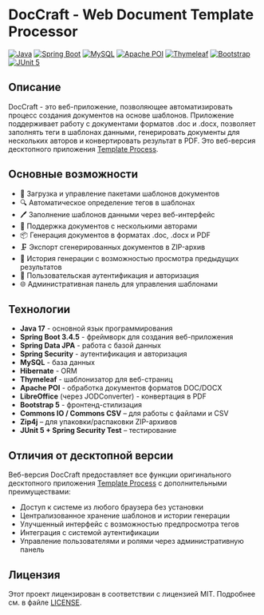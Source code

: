 # DocCraft - Web Document Template Processor

[![Java](https://img.shields.io/badge/Java-17-orange.svg?logo=java)](https://www.java.com/)
[![Spring Boot](https://img.shields.io/badge/Spring_Boot-3.4.5-6DB33F.svg?logo=spring)](https://spring.io/projects/spring-boot)
[![MySQL](https://img.shields.io/badge/MySQL-8.0.41-4479A1.svg?logo=mysql)](https://www.mysql.com/)
[![Apache POI](https://img.shields.io/badge/Apache_POI-5.2.5-D22128.svg?logo=apache)](https://poi.apache.org/)
[![Thymeleaf](https://img.shields.io/badge/Thymeleaf-3.1.3-005F0F.svg?logo=thymeleaf)](https://www.thymeleaf.org/)
[![Bootstrap](https://img.shields.io/badge/Bootstrap-5-7952B3.svg?logo=bootstrap)](https://getbootstrap.com/)
[![JUnit 5](https://img.shields.io/badge/JUnit-5-25A162.svg?logo=junit5)](https://junit.org/junit5/)

## Описание

DocCraft - это веб-приложение, позволяющее автоматизировать процесс создания документов на основе шаблонов.
Приложение поддерживает работу с документами форматов .doc и .docx, позволяет заполнять теги в шаблонах данными,
генерировать документы для нескольких авторов и конвертировать результат в PDF.
Это веб-версия десктопного приложения [Template Process](https://github.com/stifell/template-process).

## Основные возможности

- 📄 Загрузка и управление пакетами шаблонов документов
- 🔍 Автоматическое определение тегов в шаблонах
- 🖊️ Заполнение шаблонов данными через веб-интерфейс
- 👥 Поддержка документов с несколькими авторами
- 📦 Генерация документов в форматах .doc, .docx и PDF
- 🗜️ Экспорт сгенерированных документов в ZIP-архив
- 📜 История генерации с возможностью просмотра предыдущих результатов
- 👤 Пользовательская аутентификация и авторизация
- 🌐 Административная панель для управления шаблонами

## Технологии

- **Java 17** - основной язык программирования
- **Spring Boot 3.4.5** - фреймворк для создания веб-приложения
- **Spring Data JPA** - работа с базой данных
- **Spring Security** - аутентификация и авторизация
- **MySQL** - база данных
- **Hibernate** - ORM
- **Thymeleaf** - шаблонизатор для веб-страниц
- **Apache POI** - обработка документов форматов DOC/DOCX
- **LibreOffice** (через JODConverter) - конвертация в PDF
- **Bootstrap 5** - фронтенд-стилизация
- **Commons IO / Commons CSV** – для работы с файлами и CSV
- **Zip4j** – для упаковки/распаковки ZIP-архивов
- **JUnit 5 + Spring Security Test** – тестирование

## Отличия от десктопной версии

Веб-версия DocCraft предоставляет все функции оригинального десктопного приложения [Template Process](https://github.com/stifell/template-process) с дополнительными преимуществами:

- Доступ к системе из любого браузера без установки
- Централизованное хранение шаблонов и истории генерации
- Улучшенный интерфейс с возможностью предпросмотра тегов
- Интеграция с системой аутентификации
- Управление пользователями и ролями через административную панель

## Лицензия

Этот проект лицензирован в соответствии с лицензией MIT. Подробнее см. в файле [LICENSE](https://github.com/stifell/template-process-web/blob/master/LICENSE).
